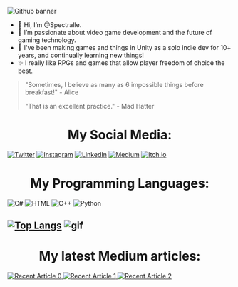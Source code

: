 <!---
Spectralle/Spectralle is a ✨ special ✨ repository because its `README.md` (this file) appears on your GitHub profile.
You can click the Preview link to take a look at your changes.
--->

![Github banner](https://user-images.githubusercontent.com/8663426/151212432-79caeeb6-2217-4d94-88c1-af72914208b9.png)
- 👋 Hi, I’m @Spectralle.
- 👀 I’m passionate about video game development and the future of gaming technology.
- 🌱 I've been making games and things in Unity as a solo indie dev for 10+ years, and continually learning new things!
- ✨ I really like RPGs and games that allow player freedom of choice the best.

> "Sometimes, I believe as many as 6 impossible things before breakfast!" - Alice
> 
> "That is an excellent practice." - Mad Hatter

<h1 align=center>My Social Media:</h1>

[![Twitter](https://img.shields.io/badge/Twitter-1DA1F2?style=for-the-badge&logo=twitter&logoColor=white)](https://www.instagram.com/tempored_insanity_studio/)
[![Instagram](https://img.shields.io/badge/Instagram-E4405F?style=for-the-badge&logo=instagram&logoColor=white)](https://twitter.com/tempinsastudio)
[![LinkedIn](https://img.shields.io/badge/LinkedIn-0077B5?style=for-the-badge&logo=linkedin&logoColor=white)](https://www.linkedin.com/in/vincent-taylor-unitygamedev/)
[![Medium](https://img.shields.io/badge/Medium-12100E?style=for-the-badge&logo=medium&logoColor=white)](https://vintay.medium.com)
[![Itch.io](https://img.shields.io/badge/Itch-%23FF0B34.svg?style=for-the-badge&logo=Itch.io&logoColor=white)](https://tempored-insanity.itch.io)

<h1 align=center>My Programming Languages:</h1>

![C#](https://img.shields.io/badge/C%23-239120?style=for-the-badge&logo=c-sharp&logoColor=white)
![HTML](https://img.shields.io/badge/HTML5-E34F26?style=for-the-badge&logo=html5&logoColor=white)
![C++](https://img.shields.io/badge/C%2B%2B-00599C?style=for-the-badge&logo=c%2B%2B&logoColor=white)
![Python](https://img.shields.io/badge/Python-14354C?style=for-the-badge&logo=python&logoColor=white)

[![Top Langs](https://github-readme-stats.vercel.app/api/top-langs/?username=spectralle&theme=dark&layout=compact)](https://github.com/spectralle/github-readme-stats)
![gif](https://external-content.duckduckgo.com/iu/?u=https%3A%2F%2Fmedia.giphy.com%2Fmedia%2Fl0O9y5CEjag6JpKZW%2Fgiphy.gif&f=1&nofb=1)
-------------------------------------------------------------------------------------------------------------------------
<h1 align=center>My latest Medium articles:</h1>
<a target="_blank" href="https://github-readme-medium-recent-article.vercel.app/medium/@vintay/0"><img src="https://github-readme-medium-recent-article.vercel.app/medium/@vintay/0" alt="Recent Article 0">
<a target="_blank" href="https://github-readme-medium-recent-article.vercel.app/medium/@vintay/1"><img src="https://github-readme-medium-recent-article.vercel.app/medium/@vintay/1" alt="Recent Article 1">
<a target="_blank" href="https://github-readme-medium-recent-article.vercel.app/medium/@vintay/2"><img src="https://github-readme-medium-recent-article.vercel.app/medium/@vintay/2" alt="Recent Article 2">

